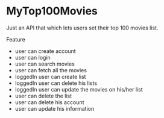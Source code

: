 # MyTop100Movies

Just an API that which lets users set their top 100 movies list.

Feature

- user can create account
- user can login
- user can search movies
- user can fetch all the movies
- loggedIn user can create list
- loggedIn user can delete his lists
- loggedIn user can update the movies on his/her list
- user can delete the list
- user can delete his account
- user can update his information
